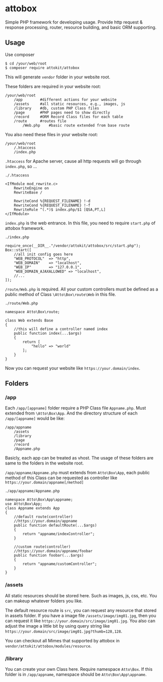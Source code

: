 # attobox
Simple PHP framework for developing usage. Provide http request &amp; response processing, router, resource building, and basic ORM supporting.

## Usage
Use composer

```
$ cd /your/web/root
$ composer require attokit/attobox
```

This will generate ```vendor``` folder in your website root.

These folders are required in your website root:

    /your/web/root
        /app        #different actions for your website
        /assets     #all static resources, e.g., images, js
        /library    #db, custom PHP Class files
        /page       #PHP pages need to show directly
        /record     #ORM Record Class files for each table
        /route      #routes file
            /Web.php    #basic route extended from base route

You also need these files in your website root:

    /your/web/root
        /.htaccess
        /index.php

```.htaccess``` for Apache server, cause all http requests will go through ```index.php```, so ...

    ./.htaccess

    <IfModule mod_rewrite.c>
        RewriteEngine on
        RewriteBase /

        RewriteCond %{REQUEST_FILENAME} !-d
        RewriteCond %{REQUEST_FILENAME} !-f
        RewriteRule ^(.*)$ index.php/$1 [QSA,PT,L]
    </IfModule>

```index.php``` is the web entrance. In this file, you need to require ```start.php``` of attobox framework.

    ./index.php

    require_once(__DIR__."/vendor/attokit/attobox/src/start.php");
    Box::start([
        //all init config goes here
        "WEB_PROTOCOL"  => "http",
        "WEB_DOMAIN"    => "localhost",
        "WEB_IP"        => "127.0.0.1",
        "WEB_DOMAIN_AJAXALLOWED" => "localhost",
        //...
    ]);

```/route/Web.php``` is required. All your custom controllers must be defined as a public method of Class ```\Atto\Box\route\Web``` in this file. 

    ./route/Web.php

    namespace Atto\Box\route;

    class Web extends Base
    {
        //this will define a controller named index
        public function index(...$args)
        {
            return [
                "hello" => "world"
            ];
        }
    }

Now you can request your website like ```https://your.domain/index```.

## Folders

### /app
Each ```/app/[appname]``` folder require a PHP Class file ```Appname.php```. Must extended from ```\Atto\Box\App```. And the directory structure of each ```/app/[appname]``` would be like:

    /app/appname
        /assets
        /library
        /page
        /record
        /Appname.php

Basicly, each app can be treated as vhost. The usage of these folders are same to the folders in the website root.

```/app/appname/Appname.php``` must extends from ```Atto\Box\App```, each public method of this Class can be requested as controller like ```https://your.domain/appname[/method]```

    ./app/appname/Appname.php

    namespace Atto\Box\App\appname;
    use Atto\Box\App;
    class Appname extends App
    {
        //default route(controller)
        //https://your.domain/appname
        public function defaultRoute(...$args)
        {
            return "appname/indexController";
        }

        //custom route(controller)
        //https://your.domain/appname/foobar
        public function foobar(...$args)
        {
            return "appname/customController";
        }
    }

### /assets
All static resources should be stored here. Such as images, js, css, etc. You can makeup whatever folders you like. 

The default resource route is ```src```, you can request any resource that stored in assets folder. If you have a image file ```/assets/image/img01.jpg```, then you can request it like ```https://your.domain/src/image/img01.jpg```. You also can adjust the image a little bit by using query string like ```https://your.domain/src/image/img01.jpg?thumb=128,128```.

You can checkout all Mimes that supported by attobox in ```vendor/attokit/attobox/modules/resource```.

### /library
You can create your own Class here. Require namespace ```Atto\Box```. If this folder is in ```/app/appname```, namespace should be ```Atto\Box\App\appname```.


    






